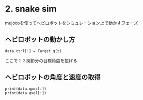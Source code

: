 # 2. snake sim
mujocoを使ってヘビロボットをシミュレーション上で動かすフェーズ

## ヘビロボットの動かし方

```
data.ctrl[:] = Target_q(t)
```
ここで１２関節分の目標角度を投げる


## ヘビロボットの角度と速度の取得

```
print(data.qpos[:])
print(data.qvel[:])
```
